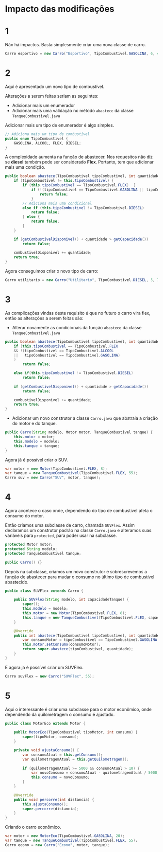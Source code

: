 # Impacto das modificações

# 1

Não há impactos. Basta simplesmente criar uma nova classe de carro.

```java
Carro esportivo = new Carro("Esportivo", TipoCombustivel.GASOLINA, 6, 45);
```

# 2

Aqui é apresentado um novo tipo de combustível.

Alterações a serem feitas seriam as seguintes:

* Adicionar mais um enumerador
* Adicionar mais uma validação no método `abastece` da classe `TanqueCombustivel.java`

Adicionar mais um tipo de enumerador é algo simples.

```java
// Adiciona mais um tipo de combustível
public enum TipoCombustivel {
    GASOLINA, ALCOOL, FLEX, DIESEL;
}
```

A complexidade aumenta na função de abastecer. Nos requesitos não diz se **diesel** também pode ser considerado **Flex**. Portanto, tem que adicionar mais uma condição. 

```java
public boolean abastece(TipoCombustivel tipoCombustivel, int quantidade) {
    if (tipoCombustivel != this.tipoCombustivel) {
        if (this.tipoCombustivel == TipoCombustivel.FLEX)  {
            if (!(tipoCombustivel == TipoCombustivel.GASOLINA || tipoCombustivel == TipoCombustivel.ALCOOL)) {
                return false;
            }
        // Adiciona mais uma condicional
        else if (this.tipoCombustivel != TipoCombustivel.DIESEL)
            return false;
        } else {
            return false;
        }
    }

    if (getCombustivelDisponivel() + quantidade > getCapacidade())
        return false;
    
    combustivelDisponivel += quantidade;
    return true;
}
```

Agora conseguimos criar o novo tipo de carro:

```java
Carro utilitario = new Carro("Utilitario", TipoCombustivel.DIESEL, 5, 70);
```

# 3

As complicações vindas deste requisito é que no futuro o carro vira flex, então as alterações a serem feitas são:

* Alterar novamente as condicionais da função `abastece` da classe `TanqueCombustivel.java`

```java
public boolean abastece(TipoCombustivel tipoCombustivel, int quantidade) {
    if (this.tipoCombustivel == TipoCombustivel.FLEX
    && !(tipoCombustivel == TipoCombustivel.ALCOOL 
    ||   tipoCombustivel == TipoCombustivel.GASOLINA)
    )
        return false;

    else if(this.tipoCombustivel != TipoCombustivel.DIESEL)
        return false;
    
    if (getCombustivelDisponivel() + quantidade > getCapacidade())
        return false;

    combustivelDisponivel += quantidade;
    return true;
}
```

* Adicionar um novo construtor a classe `Carro.java` que abstraia a criação do motor e do tanque.

```java
public Carro(String modelo, Motor motor, TanqueCombustivel tanque) {
    this.motor = motor;
    this.modelo = modelo;
    this.tanque = tanque;
}
```

Agora já é possível criar o SUV.

```java
var motor = new Motor(TipoCombustivel.FLEX, 8);
var tanque = new TanqueCombustivel(TipoCombustivel.FLEX, 55);
Carro suv = new Carro("SUV", motor, tanque);
```

# 4

Agora acontece o caso onde, dependendo do tipo de combustivel afeta o consumo do motor.

Então criamos uma subclasse de carro, chamada `SUVFlex`. Assim declaramos um construtor padrão na classe `Carro.java` e alteramos suas variáveis para `protected`, para poder usar na subclasse.

```java
protected Motor motor;
protected String modelo;
protected TanqueCombustivel tanque;

public Carro() {}
```

Depois na subclasse, criamos um novo construtor e sobrescrevemos a função de abastecer para mudar o consumo no último tipo de combustível abastecido.

```java
public class SUVFlex extends Carro {

    public SUVFlex(String modelo, int capacidadeTanque) {
        super();
        this.modelo = modelo;
        this.motor = new Motor(TipoCombustivel.FLEX, 8);
        this.tanque = new TanqueCombustivel(TipoCombustivel.FLEX, capacidadeTanque);
    }

    @Override
    public int abastece(TipoCombustivel tipoCombustivel, int quantidade) {
        var consumoMotor = tipoCombustivel == TipoCombustivel.GASOLINA ? 8 : 6;
        this.motor.setConsumo(consumoMotor);
        return super.abastece(tipoCombustivel, quantidade);
    }
}
```
E agora já é possível criar um SUVFlex.

```java
Carro suvFlex = new Carro("SUVFlex", 55);
```

# 5

Aqui o interessante é criar uma subclasse para o motor econômico, onde dependendo da quilometragem o consumo é ajustado.

```java
public class MotorEco extends Motor {
    
    public MotorEco(TipoCombustivel tipoMotor, int consumo) {
        super(tipoMotor, consumo);
    }

    private void ajustaConsumo() {
        var consumoAtual = this.getConsumo();
        var quilometragemAtual = this.getQuilometragem();
        
        if (quilometragemAtual >= 5000 && consumoAtual > 10) {
            var novoConsumo = consumoAtual - quilometragemAtual / 5000;
            this.consumo = novoConsumo;
        }
    }

    @Override
    public void percorre(int distancia) {
        this.ajustaConsumo();
        super.percorre(distancia);
    }
}
```

Criando o carro econômico.

```java
var motor = new MotorEco(TipoCombustivel.GASOLINA, 20);
var tanque = new TanqueCombustivel(TipoCombustivel.FLEX, 55);
Carro econo = new Carro("Econo", motor, tanque);
```
